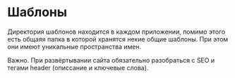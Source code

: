 # Шаблоны
Директория шаблонов находится в каждом приложении, помимо этого есть общаяя папка в которой хранятся некие общие шаблоны. При этом они имеют уникальные пространства имен.

Важно. При развёртывании сайта обязательно разобраться с SEO и тегами header (описсание и ключевые слова).